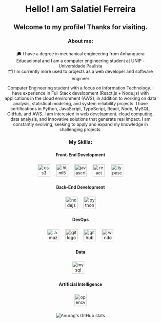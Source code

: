 <h1 align="center">Hello! I am Salatiel Ferreira</h1>

###

<h2 align="center">Welcome to my profile! Thanks for visiting.</h2>

###

<h3 align="center">About me:</h3>

###

<p align="center">🎓 I have a degree in mechanical engineering from Anhanguera Educacional and I am a computer engineering student at UNIP - Universidade Paulista<br>🗂️ I'm currently more used to projects as a web developer and software engineer</p>

<p align="center">Computer Engineering student with a focus on Information Technology. I have experience in Full Stack development (React.js + Node.js) with applications in the cloud environment (AWS), in addition to working on data analysis, statistical modeling, and system reliability projects. I have certifications in Python, JavaScript, TypeScript, React, Node, MySQL, GitHub, and AWS. I am interested in web development, cloud computing, data analysis, and innovative solutions that generate real impact. I am constantly evolving, seeking to apply and expand my knowledge in challenging projects.</p>

###

<h3 align="center">My Skills:</h3>

###

<h4 align="center">Front-End Development</h4>

###

<div align="center">
  <img src="https://cdn.jsdelivr.net/gh/devicons/devicon/icons/css3/css3-original.svg" height="40" alt="css3 logo"  />
  <img width="12" />
  <img src="https://cdn.jsdelivr.net/gh/devicons/devicon/icons/html5/html5-original.svg" height="40" alt="html5 logo"  />
  <img width="12" />
  <img src="https://cdn.jsdelivr.net/gh/devicons/devicon/icons/javascript/javascript-original.svg" height="40" alt="javascript logo"  />
  <img width="12" />
  <img src="https://cdn.jsdelivr.net/gh/devicons/devicon/icons/react/react-original.svg" height="40" alt="react logo"  />
  <img width="12" />
  <img src="https://cdn.jsdelivr.net/gh/devicons/devicon/icons/typescript/typescript-original.svg" height="40" alt="typescript logo"  />
</div>

###

<h4 align="center">Back-End Development</h4>

###

<div align="center">
  <img src="https://cdn.jsdelivr.net/gh/devicons/devicon/icons/nodejs/nodejs-original.svg" height="40" alt="nodejs logo"  />
  <img width="12" />
  <img src="https://cdn.jsdelivr.net/gh/devicons/devicon/icons/python/python-original.svg" height="40" alt="python logo"  />
</div>

###

<h4 align="center">DevOps</h4>

###

<div align="center">
  <img src="https://cdn.jsdelivr.net/gh/devicons/devicon/icons/amazonwebservices/amazonwebservices-line-wordmark.svg" height="40" alt="amazonwebservices logo"  />
  <img width="12" />
  <img src="https://cdn.jsdelivr.net/gh/devicons/devicon/icons/git/git-original.svg" height="40" alt="git logo"  />
  <img width="12" />
  <img src="https://cdn.jsdelivr.net/gh/devicons/devicon/icons/github/github-original.svg" height="40" alt="github logo"  />
  <img width="12" />
  <img src="https://cdn.jsdelivr.net/gh/devicons/devicon/icons/windows8/windows8-original.svg" height="40" alt="windows8 logo"  />
</div>

###

<h4 align="center">Data</h4>

###

<div align="center">
  <img src="https://cdn.jsdelivr.net/gh/devicons/devicon/icons/mysql/mysql-original.svg" height="40" alt="mysql logo"  />
  <img width="12" />
</div>

###

<h4 align="center">Artificial Intelligence</h4>

###

<div align="center">
  <img src="https://cdn.jsdelivr.net/gh/devicons/devicon/icons/opencv/opencv-original.svg" height="40" alt="opencv logo"  />
</div>

###

<div align="center">

  ![Anurag's GitHub stats](https://github-readme-stats.vercel.app/api?username=SalatielFerreira&theme=dark&show_icons=true)

</div>
    
###

